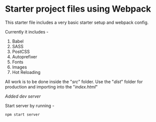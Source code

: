 # Starter project files using Webpack

This starter file includes a very basic starter setup and webpack config.

Currently it includes -

1. Babel
1. SASS
1. PostCSS
1. Autoprefixer
1. Fonts
1. Images
1. Hot Reloading

All work is to be done inside the "_src_" folder. Use the "_dist_" folder for production and importing into the "_index.html_"

_Added dev server_

Start server by running -

```
npm start server
```
